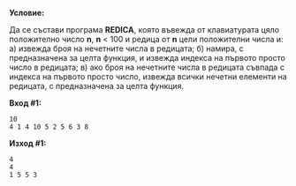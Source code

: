 **Условие:**

Да се състави програма **REDICA**, която въвежда от клавиатурата цяло положително число **n**, **n** < 100 и редица от **n** цели положителни числа и:
а) извежда броя на нечетните числа в редицата;
б) намира, с предназначена за целта функция, и извежда индекса на първото просто число в редицата;
в) ако броя на нечетните числа в редицата съвпада с индекса на първото просто число, извежда всички нечетни елементи на редицата, с предназначена за целта функция.

**Вход #1:**
	
	10
	4 1 4 10 5 2 5 6 3 8

**Изход #1:**

	4
	4
	1 5 5 3
